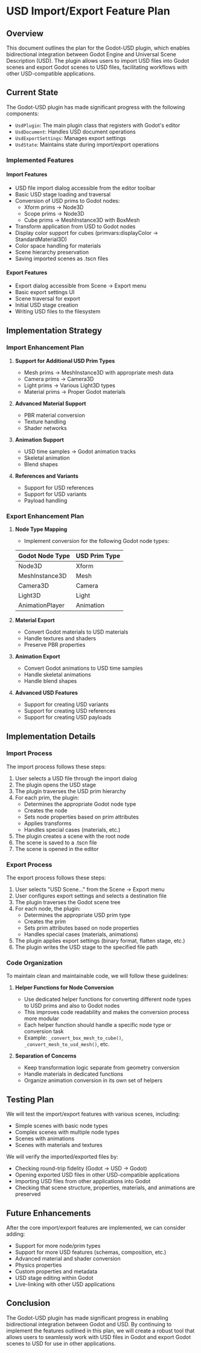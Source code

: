 # USD Import/Export Feature Plan

## Overview

This document outlines the plan for the Godot-USD plugin, which enables bidirectional integration between Godot Engine and Universal Scene Description (USD). The plugin allows users to import USD files into Godot scenes and export Godot scenes to USD files, facilitating workflows with other USD-compatible applications.

## Current State

The Godot-USD plugin has made significant progress with the following components:

- `UsdPlugin`: The main plugin class that registers with Godot's editor
- `UsdDocument`: Handles USD document operations
- `UsdExportSettings`: Manages export settings
- `UsdState`: Maintains state during import/export operations

### Implemented Features

#### Import Features
- USD file import dialog accessible from the editor toolbar
- Basic USD stage loading and traversal
- Conversion of USD prims to Godot nodes:
  - Xform prims → Node3D
  - Scope prims → Node3D
  - Cube prims → MeshInstance3D with BoxMesh
- Transform application from USD to Godot nodes
- Display color support for cubes (primvars:displayColor → StandardMaterial3D)
- Color space handling for materials
- Scene hierarchy preservation
- Saving imported scenes as .tscn files

#### Export Features
- Export dialog accessible from Scene → Export menu
- Basic export settings UI
- Scene traversal for export
- Initial USD stage creation
- Writing USD files to the filesystem

## Implementation Strategy

### Import Enhancement Plan

1. **Support for Additional USD Prim Types**
   - Mesh prims → MeshInstance3D with appropriate mesh data
   - Camera prims → Camera3D
   - Light prims → Various Light3D types
   - Material prims → Proper Godot materials

2. **Advanced Material Support**
   - PBR material conversion
   - Texture handling
   - Shader networks

3. **Animation Support**
   - USD time samples → Godot animation tracks
   - Skeletal animation
   - Blend shapes

4. **References and Variants**
   - Support for USD references
   - Support for USD variants
   - Payload handling

### Export Enhancement Plan

1. **Node Type Mapping**
   - Implement conversion for the following Godot node types:

   | Godot Node Type | USD Prim Type |
   |-----------------|---------------|
   | Node3D          | Xform         |
   | MeshInstance3D  | Mesh          |
   | Camera3D        | Camera        |
   | Light3D         | Light         |
   | AnimationPlayer | Animation     |

2. **Material Export**
   - Convert Godot materials to USD materials
   - Handle textures and shaders
   - Preserve PBR properties

3. **Animation Export**
   - Convert Godot animations to USD time samples
   - Handle skeletal animations
   - Handle blend shapes

4. **Advanced USD Features**
   - Support for creating USD variants
   - Support for creating USD references
   - Support for creating USD payloads

## Implementation Details

### Import Process

The import process follows these steps:

1. User selects a USD file through the import dialog
2. The plugin opens the USD stage
3. The plugin traverses the USD prim hierarchy
4. For each prim, the plugin:
   - Determines the appropriate Godot node type
   - Creates the node
   - Sets node properties based on prim attributes
   - Applies transforms
   - Handles special cases (materials, etc.)
5. The plugin creates a scene with the root node
6. The scene is saved to a .tscn file
7. The scene is opened in the editor

### Export Process

The export process follows these steps:

1. User selects "USD Scene..." from the Scene → Export menu
2. User configures export settings and selects a destination file
3. The plugin traverses the Godot scene tree
4. For each node, the plugin:
   - Determines the appropriate USD prim type
   - Creates the prim
   - Sets prim attributes based on node properties
   - Handles special cases (materials, animations)
5. The plugin applies export settings (binary format, flatten stage, etc.)
6. The plugin writes the USD stage to the specified file path

### Code Organization

To maintain clean and maintainable code, we will follow these guidelines:

1. **Helper Functions for Node Conversion**
   - Use dedicated helper functions for converting different node types to USD prims and also to Godot nodes
   - This improves code readability and makes the conversion process more modular
   - Each helper function should handle a specific node type or conversion task
   - Example: `_convert_box_mesh_to_cube()`, `_convert_mesh_to_usd_mesh()`, etc.

2. **Separation of Concerns**
   - Keep transformation logic separate from geometry conversion
   - Handle materials in dedicated functions
   - Organize animation conversion in its own set of helpers

## Testing Plan

We will test the import/export features with various scenes, including:

- Simple scenes with basic node types
- Complex scenes with multiple node types
- Scenes with animations
- Scenes with materials and textures

We will verify the imported/exported files by:

- Checking round-trip fidelity (Godot → USD → Godot)
- Opening exported USD files in other USD-compatible applications
- Importing USD files from other applications into Godot
- Checking that scene structure, properties, materials, and animations are preserved

## Future Enhancements

After the core import/export features are implemented, we can consider adding:

- Support for more node/prim types
- Support for more USD features (schemas, composition, etc.)
- Advanced material and shader conversion
- Physics properties
- Custom properties and metadata
- USD stage editing within Godot
- Live-linking with other USD applications

## Conclusion

The Godot-USD plugin has made significant progress in enabling bidirectional integration between Godot and USD. By continuing to implement the features outlined in this plan, we will create a robust tool that allows users to seamlessly work with USD files in Godot and export Godot scenes to USD for use in other applications.
